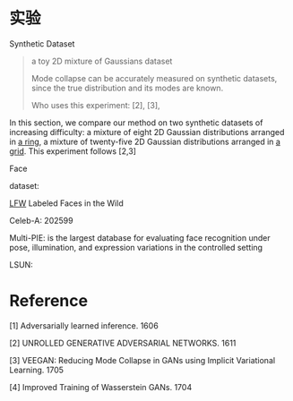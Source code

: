 # 实验



Synthetic Dataset

> a toy 2D mixture of Gaussians dataset
>
> Mode collapse can be accurately measured on synthetic datasets, since the true distribution and its modes are known.
>
> Who uses this experiment: [2], [3], 

In this section, we compare our method on two synthetic datasets of increasing difficulty: a mixture of eight 2D Gaussian distributions arranged in <u>a ring</u>, a mixture of twenty-five 2D Gaussian distributions arranged in <u>a grid</u>. This experiment follows [2,3]



Face

dataset: 

[LFW](http://vis-www.cs.umass.edu/lfw/) Labeled Faces in the Wild

Celeb-A: 202599

Multi-PIE: is the largest database for evaluating face recognition under pose, illumination, and expression variations in the controlled setting

LSUN: 

# Reference

[1] Adversarially learned inference. 1606

[2] UNROLLED GENERATIVE ADVERSARIAL NETWORKS. 1611

[3] VEEGAN: Reducing Mode Collapse in GANs using Implicit Variational Learning. 1705

[4] Improved Training of Wasserstein GANs. 1704
